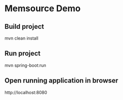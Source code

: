 # Memsource Demo

## Build project
mvn clean install

## Run project
mvn spring-boot:run

## Open running application in browser
http://localhost:8080
